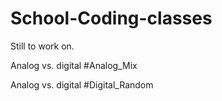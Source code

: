 # School-Coding-classes

<p>Still to work on.</p>

<p>Analog vs. digital #Analog_Mix</p>
Analog vs. digital #Digital_Random
